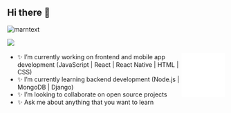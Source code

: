<!-- <img src="https://github-readme-stats.vercel.app/api?username=marntext&show_icons=true&theme=tokyonight" align='right' width="55%"> -->


## Hi there 👋
<p align="left"> <img src="https://komarev.com/ghpvc/?username=marntext" alt="marntext" /> </p>

[![](https://img.shields.io/badge/linkedin-%230077B5.svg?&style=for-the-badge&logo=linkedin&logoColor=white)](https://www.linkedin.com/in/muharremkuruoglu/)

<img src="./animation_500_kd7ngokt.gif" alt="react-native" width="20%" height="20%" align="right">

- ✨ I’m currently working on frontend and mobile app development (JavaScript | React | React Native | HTML | CSS)
- ✨ I’m currently learning backend development (Node.js | MongoDB | Django)
- ✨ I’m looking to collaborate on open source projects
- ✨ Ask me about anything that you want to learn
